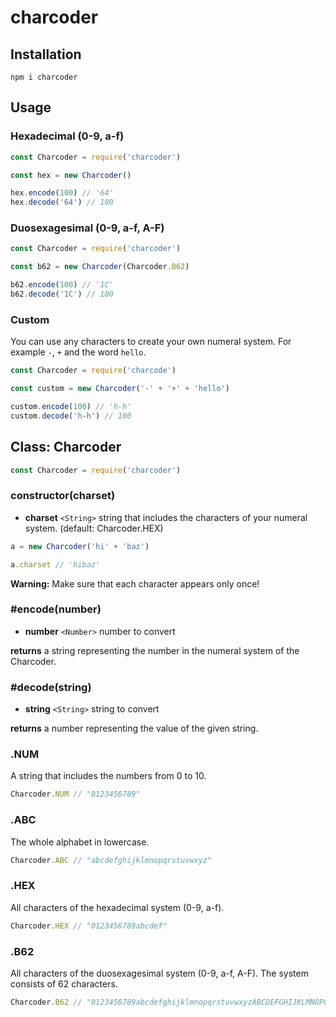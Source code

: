 # charcoder

## Installation

```
npm i charcoder
```

## Usage

### Hexadecimal (0-9, a-f)

```javascript
const Charcoder = require('charcoder')

const hex = new Charcoder()

hex.encode(100) // '64'
hex.decode('64') // 100
```

### Duosexagesimal (0-9, a-f, A-F)

```javascript
const Charcoder = require('charcoder')

const b62 = new Charcoder(Charcoder.B62)

b62.encode(100) // '1C'
b62.decode('1C') // 100
```

### Custom

You can use any characters to create your own numeral system. For example `-`, `+` and the word `hello`.

```javascript
const Charcoder = require('charcode')

const custom = new Charcoder('-' + '+' + 'hello')

custom.encode(100) // 'h-h'
custom.decode('h-h') // 100
```

## Class: Charcoder

```javascript
const Charcoder = require('charcoder')
```

### constructor(charset)
- __charset__ `<String>` string that includes the characters of your numeral system. (default: Charcoder.HEX)

```javascript
a = new Charcoder('hi' + 'baz')

a.charset // 'hibaz'
```

__Warning:__ Make sure that each character appears only once!

### #encode(number)
- __number__ `<Number>` number to convert

__returns__ a string representing the number in the numeral system of the Charcoder.

### #decode(string)
- __string__ `<String>` string to convert

__returns__ a number representing the value of the given string.

### .NUM

A string that includes the numbers from 0 to 10.

```javascript
Charcoder.NUM // "0123456789"
```

### .ABC

The whole alphabet in lowercase.

```javascript
Charcoder.ABC // "abcdefghijklmnopqrstuvwxyz"
```

### .HEX

All characters of the hexadecimal system (0-9, a-f).

```javascript
Charcoder.HEX // "0123456789abcdef"
```

### .B62

All characters of the duosexagesimal system (0-9, a-f, A-F). The system consists of 62 characters.

```javascript
Charcoder.B62 // "0123456789abcdefghijklmnopqrstuvwxyzABCDEFGHIJKLMNOPQRSTUVWXYZ"
```
